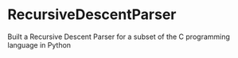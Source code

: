 # RecursiveDescentParser
Built a Recursive Descent Parser for a subset of the C programming language in Python
